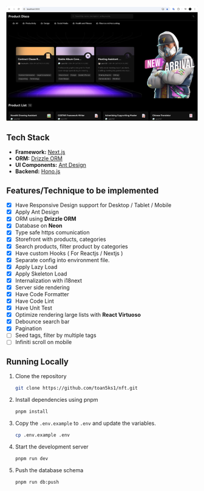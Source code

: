 ![Product disco](./public/screenshots/product-disco.png)

## Tech Stack

- **Framework:** [Next.js](https://nextjs.org)
- **ORM:** [Drizzle ORM](https://orm.drizzle.team)
- **UI Components:** [Ant Design](https://ant.design/)
- **Backend:** [Hono.js](https://hono.dev/)

## Features/Technique to be implemented

- [x] Have Responsive Design support for Desktop / Tablet / Mobile
- [x] Apply Ant Design
- [x] ORM using **Drizzle ORM**
- [x] Database on **Neon**
- [x] Type safe https comunication
- [x] Storefront with products, categories
- [x] Search products, filter product by categories
- [x] Have custom Hooks ( For Reactjs / Nextjs )
- [x] Separate config into environment file.
- [x] Apply Lazy Load
- [x] Apply Skeleton Load
- [x] Internalization with i18next
- [x] Server side rendering
- [x] Have Code Formatter
- [x] Have Code Lint
- [x] Have Unit Test
- [x] Optimize rendering large lists with **React Virtuoso**
- [x] Debounce search bar
- [x] Pagination
- [ ] Seed tags, filter by multiple tags
- [ ] Infiniti scroll on mobile

## Running Locally

1. Clone the repository

   ```bash
   git clone https://github.com/toan5ks1/nft.git
   ```

2. Install dependencies using pnpm

   ```bash
   pnpm install
   ```

3. Copy the `.env.example` to `.env` and update the variables.

   ```bash
   cp .env.example .env
   ```

4. Start the development server

   ```bash
   pnpm run dev
   ```

5. Push the database schema

   ```bash
   pnpm run db:push
   ```
